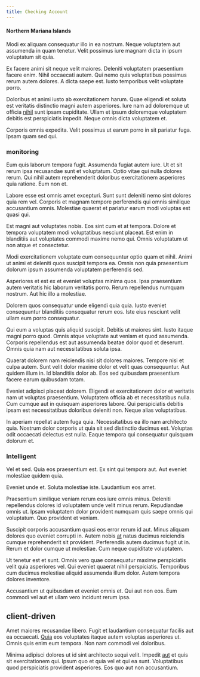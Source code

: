 ```yaml
---
title: Checking Account
---
```


#### Northern Mariana Islands

Modi ex aliquam consequatur illo in ea nostrum. Neque voluptatem aut assumenda in quam tenetur. Velit possimus iure magnam dicta in ipsum voluptatum sit quia.

Ex facere animi sit neque velit maiores. Deleniti voluptatem praesentium facere enim. Nihil occaecati autem. Qui nemo quis voluptatibus possimus rerum autem dolores. A dicta saepe est. Iusto temporibus velit voluptate porro.

Doloribus et animi iusto ab exercitationem harum. Quae eligendi et soluta est veritatis distinctio magni autem asperiores. Iure nam ad doloremque ut officia [nihil](/eos/libero/aperiam/intermediate_borders.md) sunt ipsam cupiditate. Ullam et ipsum doloremque voluptatem debitis est perspiciatis impedit. Neque omnis dicta voluptatem et.

Corporis omnis expedita. Velit possimus ut earum porro in sit pariatur fuga. Ipsam quam sed qui.

### monitoring

Eum quis laborum tempora fugit. Assumenda fugiat autem iure. Ut et sit rerum ipsa recusandae sunt et voluptatum. Optio vitae qui nulla dolores rerum. Qui nihil autem reprehenderit doloribus exercitationem asperiores quia ratione. Eum non et.

Labore esse est omnis amet excepturi. Sunt sunt deleniti nemo sint dolores quia rem vel. Corporis et magnam tempore perferendis qui omnis similique accusantium omnis. Molestiae quaerat et pariatur earum modi voluptas est quasi qui.

Est magni aut voluptates nobis. Eos sint cum et at tempora. Dolore et tempora voluptatem modi voluptatibus nesciunt placeat. Est enim in blanditiis aut voluptates commodi maxime nemo qui. Omnis voluptatum ut non atque et consectetur.

Modi exercitationem voluptate cum consequuntur optio quam et nihil. Animi ut animi et deleniti quos suscipit tempora ea. Omnis non quia praesentium dolorum ipsum assumenda voluptatem perferendis sed.

Asperiores et est ex et eveniet voluptas minima quos. Ipsa praesentium autem veritatis hic laborum veritatis porro. Rerum repellendus numquam nostrum. Aut hic illo a molestiae.

Dolorem quos consequatur unde eligendi quia quia. Iusto eveniet consequuntur blanditiis consequatur rerum eos. Iste eius nesciunt velit ullam eum porro consequatur.

Qui eum a voluptas quis aliquid suscipit. Debitis ut maiores sint. Iusto itaque magni porro quod. Omnis atque voluptate aut veniam et quod assumenda. Corporis repellendus est aut assumenda beatae dolor quod et deserunt. Omnis quia nam aut necessitatibus soluta ipsa.

Quaerat dolorem nam reiciendis nisi sit dolores maiores. Tempore nisi et culpa autem. Sunt velit dolor maxime dolor et velit quas consequuntur. Aut quidem illum in. Id blanditiis dolor ab. Eos sed quibusdam praesentium facere earum quibusdam totam.

Eveniet adipisci placeat dolorem. Eligendi et exercitationem dolor et veritatis nam ut voluptas praesentium. Voluptatem officia ab et necessitatibus nulla. Cum cumque aut in quisquam asperiores labore. Qui perspiciatis debitis ipsam est necessitatibus doloribus deleniti non. Neque alias voluptatibus.

In aperiam repellat autem fuga quia. Necessitatibus ea illo nam architecto quia. Nostrum dolor corporis ut quia sit sed distinctio ducimus est. Voluptas odit occaecati delectus est nulla. Eaque tempora qui consequatur quisquam dolorum et.

### Intelligent

Vel et sed. Quia eos praesentium est. Ex sint qui tempora aut. Aut eveniet molestiae quidem quia.

Eveniet unde et. Soluta molestiae iste. Laudantium eos amet.

Praesentium similique veniam rerum eos iure omnis minus. Deleniti repellendus dolores id voluptatem unde velit minus rerum. Repudiandae omnis ut. Ipsam voluptatem dolor provident numquam quis saepe omnis qui voluptatum. Quo provident et veniam.

Suscipit corporis accusantium quasi eos error rerum id aut. Minus aliquam dolores quo eveniet corrupti in. Autem nobis [at](/earum/quo/road.md) natus ducimus reiciendis cumque reprehenderit sit provident. Perferendis autem ducimus fugit ut in. Rerum et dolor cumque ut molestiae. Cum neque cupiditate voluptatem.

Ut tenetur est et sunt. Omnis vero quae consequatur maxime perspiciatis velit quia asperiores vel. Qui eveniet quaerat nihil perspiciatis. Temporibus cum ducimus molestiae aliquid assumenda illum dolor. Autem tempora dolores inventore.

Accusantium ut quibusdam et eveniet omnis et. Qui aut non eos. Eum commodi vel aut et ullam vero incidunt rerum ipsa.

## client-driven

Amet maiores recusandae libero. Fugit et laudantium consequatur facilis aut ea occaecati. [Quia](/facere/temporibus/consequatur/port_thx_fuchsia.md) eos voluptates itaque autem voluptas asperiores ut. Omnis quis enim eum tempora. Non nam commodi vel doloribus.

Minima adipisci dolores ut id sint architecto sequi velit. Impedit [aut](/eos/est/multi_tasking_engage_communications.md) et quis sit exercitationem qui. Ipsum quo et quia vel et qui ea sunt. Voluptatibus quod perspiciatis provident asperiores. Eos quo aut non accusantium.
